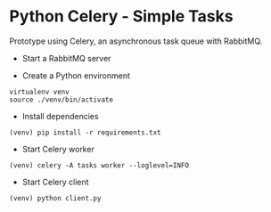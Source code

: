 # Python Celery - Simple Tasks

Prototype using Celery, an asynchronous task queue with RabbitMQ.

- Start a RabbitMQ server

- Create a Python environment

```
virtualenv venv
source ./venv/bin/activate
```

- Install dependencies

```
(venv) pip install -r requirements.txt
```

- Start Celery worker

```
(venv) celery -A tasks worker --loglevel=INFO
```

- Start Celery client

```
(venv) python client.py
```
